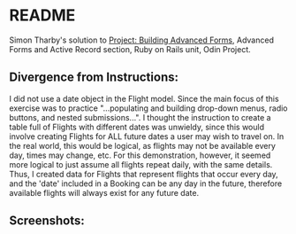 # README

Simon Tharby's solution to [Project: Building Advanced Forms](https://www.theodinproject.com/courses/ruby-on-rails/lessons/building-advanced-forms?ref=lnav), Advanced Forms and Active Record section, Ruby on Rails unit, Odin Project.

## Divergence from Instructions:

I did not use a date object in the Flight model. Since the main focus of this exercise was to practice "...populating and building drop-down menus, radio buttons, and nested submissions...". I thought the instruction to create a table full of Flights with different dates was unwieldy, since this would involve creating Flights for ALL future dates a user may wish to travel on. In the real world, this would be logical, as flights may not be available every day, times may change, etc. For this demonstration, however, it seemed more logical to just assume all flights repeat daily, with the same details. Thus, I created data for Flights that represent flights that occur every day, and the 'date' included in a Booking can be any day in the future, therefore available flights will always exist for any future date.

## Screenshots:
